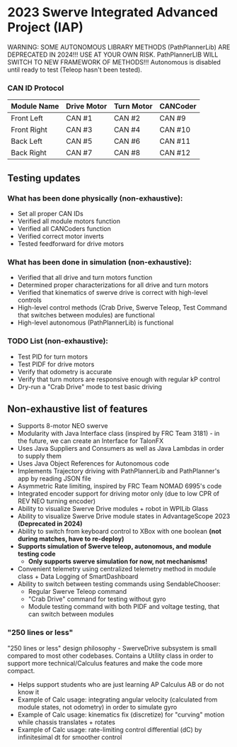 # 2023 Swerve Integrated Advanced Project (IAP)

WARNING: SOME AUTONOMOUS LIBRARY METHODS (PathPlannerLib) ARE DEPRECATED IN 2024!!! USE AT YOUR OWN RISK. PathPlannerLIB WILL SWITCH TO NEW FRAMEWORK OF METHODS!!!
Autonomous is disabled until ready to test (Teleop hasn't been tested).
### CAN ID Protocol
| Module Name  | Drive Motor | Turn Motor | CANCoder |
| ------------- | ------------- | ------------- | ------------- |
| Front Left  | CAN #1  | CAN #2  | CAN #9  |
| Front Right  | CAN #3  | CAN #4  | CAN #10  |
| Back Left  | CAN #5  | CAN #6  | CAN #11  |
| Back Right  | CAN #7  | CAN #8  | CAN #12  |

## Testing updates
### What has been done physically (non-exhaustive):
- Set all proper CAN IDs
- Verified all module motors function
- Verified all CANCoders function
- Verified correct motor inverts
- Tested feedforward for drive motors
### What has been done in simulation (non-exhaustive):
- Verified that all drive and turn motors function
- Determined proper characterizations for all drive and turn motors
- Verified that kinematics of swerve drive is correct with high-level controls
- High-level control methods (Crab Drive, Swerve Teleop, Test Command that switches between modules) are functional
- High-level autonomous (PathPlannerLib) is functional
### TODO List (non-exhaustive):
- Test PID for turn motors
- Test PIDF for drive motors
- Verify that odometry is accurate
- Verify that turn motors are responsive enough with regular kP control
- Dry-run a "Crab Drive" mode to test basic driving

## Non-exhaustive list of features
- Supports 8-motor NEO swerve
- Modularity with Java Interface class (inspired by FRC Team 3181) - in the future, we can create an Interface for TalonFX
- Uses Java Suppliers and Consumers as well as Java Lambdas in order to supply them
- Uses Java Object References for Autonomous code
- Implements Trajectory driving with PathPlannerLib and PathPlanner's app by reading JSON file
- Asymmetric Rate limiting, inspired by FRC Team NOMAD 6995's code
- Integrated encoder support for driving motor only (due to low CPR of REV NEO turning encoder)
- Ability to visualize Swerve Drive modules + robot in WPILib Glass
- Ability to visualize Swerve Drive module states in AdvantageScope 2023 **(Deprecated in 2024)**
- Ability to switch from keyboard control to XBox with one boolean **(not during matches, have to re-deploy)**
- **Supports simulation of Swerve teleop, autonomous, and module testing code**
  - **Only supports swerve simulation for now, not mechanisms!**
- Convenient telemetry using centralized telemetry method in module class + Data Logging of SmartDashboard
- Ability to switch between testing commands using SendableChooser:
  - Regular Swerve Teleop command
  - "Crab Drive" command for testing without gyro
  - Module testing command with both PIDF and voltage testing, that can switch between modules

### "250 lines or less" 
"250 lines or less" design philosophy - SwerveDrive subsystem is small compared to most other codebases. 
Contains a Utility class in order to support more technical/Calculus features and make the code more compact.
- Helps support students who are just learning AP Calculus AB or do not know it
- Example of Calc usage: integrating angular velocity (calculated from module states, not odometry) in order to simulate gyro
- Example of Calc usage: kinematics fix (discretize) for "curving" motion while chassis translates + rotates
- Example of Calc usage: rate-limiting control differential (dC) by infinitesimal dt for smoother control
